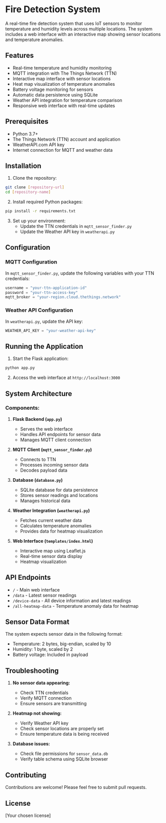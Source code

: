 # Fire Detection System

A real-time fire detection system that uses IoT sensors to monitor temperature and humidity levels across multiple locations. The system includes a web interface with an interactive map showing sensor locations and temperature anomalies.

## Features

- Real-time temperature and humidity monitoring
- MQTT integration with The Things Network (TTN)
- Interactive map interface with sensor locations
- Heat map visualization of temperature anomalies
- Battery voltage monitoring for sensors
- Automatic data persistence using SQLite
- Weather API integration for temperature comparison
- Responsive web interface with real-time updates

## Prerequisites

- Python 3.7+
- The Things Network (TTN) account and application
- WeatherAPI.com API key
- Internet connection for MQTT and weather data

## Installation

1. Clone the repository:
```bash
git clone [repository-url]
cd [repository-name]
```

2. Install required Python packages:
```bash
pip install -r requirements.txt
```

3. Set up your environment:
   - Update the TTN credentials in `mqtt_sensor_finder.py`
   - Update the Weather API key in `weatherapi.py`

## Configuration

### MQTT Configuration
In `mqtt_sensor_finder.py`, update the following variables with your TTN credentials:
```python
username = "your-ttn-application-id"
password = "your-ttn-access-key"
mqtt_broker = "your-region.cloud.thethings.network"
```

### Weather API Configuration
In `weatherapi.py`, update the API key:
```python
WEATHER_API_KEY = "your-weather-api-key"
```

## Running the Application

1. Start the Flask application:
```bash
python app.py
```

2. Access the web interface at `http://localhost:3000`

## System Architecture

### Components:
1. **Flask Backend (`app.py`)**
   - Serves the web interface
   - Handles API endpoints for sensor data
   - Manages MQTT client connection

2. **MQTT Client (`mqtt_sensor_finder.py`)**
   - Connects to TTN
   - Processes incoming sensor data
   - Decodes payload data

3. **Database (`database.py`)**
   - SQLite database for data persistence
   - Stores sensor readings and locations
   - Manages historical data

4. **Weather Integration (`weatherapi.py`)**
   - Fetches current weather data
   - Calculates temperature anomalies
   - Provides data for heatmap visualization

5. **Web Interface (`templates/index.html`)**
   - Interactive map using Leaflet.js
   - Real-time sensor data display
   - Heatmap visualization

## API Endpoints

- `/` - Main web interface
- `/data` - Latest sensor readings
- `/device-data` - All device information and latest readings
- `/all-heatmap-data` - Temperature anomaly data for heatmap

## Sensor Data Format

The system expects sensor data in the following format:
- Temperature: 2 bytes, big-endian, scaled by 10
- Humidity: 1 byte, scaled by 2
- Battery voltage: Included in payload

## Troubleshooting

1. **No sensor data appearing:**
   - Check TTN credentials
   - Verify MQTT connection
   - Ensure sensors are transmitting

2. **Heatmap not showing:**
   - Verify Weather API key
   - Check sensor locations are properly set
   - Ensure temperature data is being received

3. **Database issues:**
   - Check file permissions for `sensor_data.db`
   - Verify table schema using SQLite browser

## Contributing

Contributions are welcome! Please feel free to submit pull requests.

## License

[Your chosen license]
